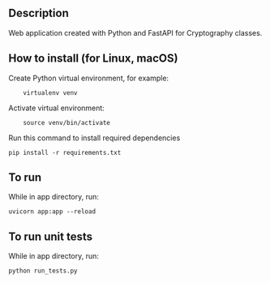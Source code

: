 ## Description

Web application created with Python and FastAPI for Cryptography classes. 



## How to install (for Linux, macOS)

Create Python virtual environment, for example:

        virtualenv venv

Activate virtual environment:

        source venv/bin/activate

Run this command to install required dependencies

    pip install -r requirements.txt



## To run

While in app directory, run:

    uvicorn app:app --reload



## To run unit tests

While in app directory, run:

    python run_tests.py
